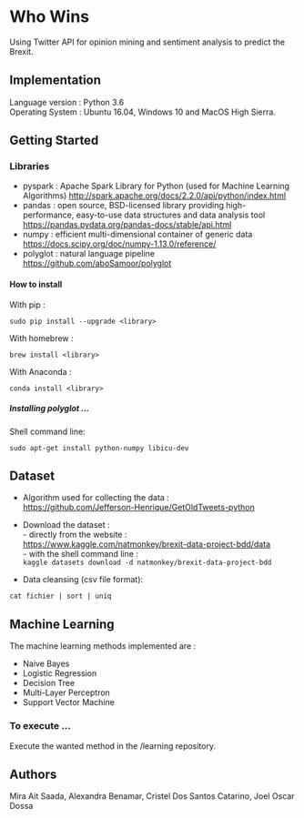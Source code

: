 # Who Wins

Using Twitter API for opinion mining and sentiment analysis to predict the Brexit.

## Implementation

Language version : Python 3.6 <br />
Operating System : Ubuntu 16.04, Windows 10 and MacOS High Sierra.

## Getting Started

### Libraries

- pyspark : Apache Spark Library for Python (used for Machine Learning Algorithms)
  http://spark.apache.org/docs/2.2.0/api/python/index.html
- pandas : open source, BSD-licensed library providing high-performance, easy-to-use data structures and data analysis tool
  https://pandas.pydata.org/pandas-docs/stable/api.html
- numpy : efficient multi-dimensional container of generic data
  https://docs.scipy.org/doc/numpy-1.13.0/reference/
- polyglot : natural language pipeline
  https://github.com/aboSamoor/polyglot


#### How to install

With pip : <br />
```
sudo pip install --upgrade <library>
```
  
With homebrew : <br />
```
brew install <library>
```

With Anaconda : <br />
```
conda install <library>
```

##### Installing polyglot ...

Shell command line: <br />
```
sudo apt-get install python-numpy libicu-dev
```

## Dataset

- Algorithm used for collecting the data : <br />
  https://github.com/Jefferson-Henrique/GetOldTweets-python
  
- Download the dataset : <br />
      - directly from the website : <br />
           https://www.kaggle.com/natmonkey/brexit-data-project-bdd/data <br />
      - with the shell command line : <br />
      ```
      kaggle datasets download -d natmonkey/brexit-data-project-bdd
      ```

- Data cleansing (csv file format): <br />
```
cat fichier | sort | uniq
```
  
## Machine Learning

The machine learning methods implemented are :

- Naive Bayes
- Logistic Regression
- Decision Tree
- Multi-Layer Perceptron
- Support Vector Machine

### To execute ...

Execute the wanted method in the /learning repository.

## Authors

Mira Ait Saada, Alexandra Benamar, Cristel Dos Santos Catarino, Joel Oscar Dossa
